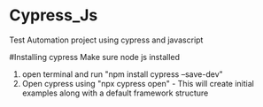 # Cypress_Js
Test Automation project using cypress and javascript

#Installing cypress
Make sure node js installed
1. open terminal and run "npm install cypress –save-dev"
2. Open cypress using "npx cypress open" - This will create initial examples along with a default framework structure
